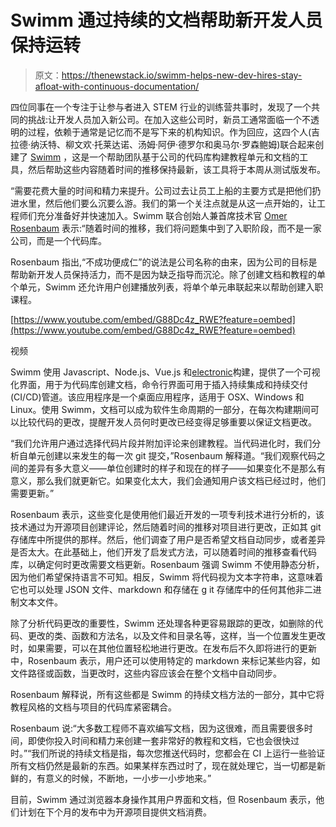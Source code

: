 # Swimm 通过持续的文档帮助新开发人员保持运转

> 原文：<https://thenewstack.io/swimm-helps-new-dev-hires-stay-afloat-with-continuous-documentation/>

四位同事在一个专注于让参与者进入 STEM 行业的训练营共事时，发现了一个共同的挑战:让开发人员加入新公司。在加入这些公司时，新员工通常面临一个不透明的过程，依赖于通常是记忆而不是写下来的机构知识。作为回应，这四个人(吉拉德·纳沃特、柳文欢·托莱达诺、汤姆·阿伊·德罗尔和奥马尔·罗森鲍姆)联合起来创建了 [Swimm](https://swimm.io/) ，这是一个帮助团队基于公司的代码库构建教程单元和文档的工具，然后帮助这些内容随着时间的推移保持最新，该工具将于本周从测试版发布。

“需要花费大量的时间和精力来提升。公司过去让员工上船的主要方式是把他们扔进水里，然后他们要么沉要么游。我们的第一个关注点就是从这一点开始的，让工程师们充分准备好并快速加入。Swimm 联合创始人兼首席技术官 [Omer Rosenbaum](https://il.linkedin.com/in/omer-rosenbaum-034a08b9) 表示:“随着时间的推移，我们将问题集中到了入职阶段，而不是一家公司，而是一个代码库。

Rosenbaum 指出,“不成功便成仁”的说法是公司名称的由来，因为公司的目标是帮助新开发人员保持活力，而不是因为缺乏指导而沉沦。除了创建文档和教程的单个单元，Swimm 还允许用户创建播放列表，将单个单元串联起来以帮助创建入职课程。

[https://www.youtube.com/embed/G88Dc4z_RWE?feature=oembed](https://www.youtube.com/embed/G88Dc4z_RWE?feature=oembed)

视频

Swimm 使用 Javascript、Node.js、Vue.js 和[electronic](https://www.electronjs.org/)构建，提供了一个可视化界面，用于为代码库创建文档，命令行界面可用于插入持续集成和持续交付(CI/CD)管道。该应用程序是一个桌面应用程序，适用于 OSX、Windows 和 Linux。使用 Swimm，文档可以成为软件生命周期的一部分，在每次构建期间可以比较代码的更改，提醒开发人员何时更改已经变得足够重要以保证文档更改。

“我们允许用户通过选择代码片段并附加评论来创建教程。当代码进化时，我们分析自单元创建以来发生的每一次 git 提交，”Rosenbaum 解释道。“我们观察代码之间的差异有多大意义——单位创建时的样子和现在的样子——如果变化不是那么有意义，那么我们就更新它。如果变化太大，我们会通知用户该文档已经过时，他们需要更新。”

Rosenbaum 表示，这些变化是使用他们最近开发的一项专利技术进行分析的，该技术通过为开源项目创建评论，然后随着时间的推移对项目进行更改，正如其 git 存储库中所提供的那样。然后，他们调查了用户是否希望文档自动同步，或者差异是否太大。在此基础上，他们开发了启发式方法，可以随着时间的推移查看代码库，以确定何时更改需要文档更新。Rosenbaum 强调 Swimm 不使用静态分析，因为他们希望保持语言不可知。相反，Swimm 将代码视为文本字符串，这意味着它也可以处理 JSON 文件、markdown 和存储在 g it 存储库中的任何其他非二进制文本文件。

除了分析代码更改的重要性，Swimm 还处理各种更容易跟踪的更改，如删除的代码、更改的类、函数和方法名，以及文件和目录名等，这样，当一个位置发生更改时，如果需要，可以在其他位置轻松地进行更改。在发布后不久即将进行的更新中，Rosenbaum 表示，用户还可以使用特定的 markdown 来标记某些内容，如文件路径或函数，当更改时，这些内容应该会在整个文档中自动同步。

Rosenbaum 解释说，所有这些都是 Swimm 的持续文档方法的一部分，其中它将教程风格的文档与项目的代码库紧密耦合。

Rosenbaum 说:“大多数工程师不喜欢编写文档，因为这很难，而且需要很多时间，即使你投入时间和精力来创建一套非常好的教程和文档，它也会很快过时。”“我们所说的持续文档是指，每次您推送代码时，您都会在 CI 上运行一些验证所有文档仍然是最新的东西。如果某样东西过时了，现在就处理它，当一切都是新鲜的，有意义的时候，不断地，一小步一小步地来。”

目前，Swimm 通过浏览器本身操作其用户界面和文档，但 Rosenbaum 表示，他们计划在下个月的发布中为开源项目提供文档消费。

<svg xmlns:xlink="http://www.w3.org/1999/xlink" viewBox="0 0 68 31" version="1.1"><title>Group</title> <desc>Created with Sketch.</desc></svg>